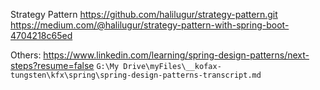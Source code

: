 Strategy Pattern
https://github.com/halilugur/strategy-pattern.git
https://medium.com/@halilugur/strategy-pattern-with-spring-boot-4704218c65ed

Others:
https://www.linkedin.com/learning/spring-design-patterns/next-steps?resume=false
`G:\My Drive\myFiles\__kofax-tungsten\kfx\spring\spring-design-patterns-transcript.md`